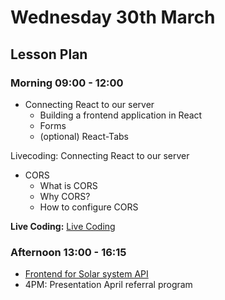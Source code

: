 # Wednesday 30th March

## Lesson Plan

### Morning 09:00 - 12:00

+ Connecting React to our server 
  + Building a frontend application in React
  + Forms
  + (optional) React-Tabs

Livecoding: Connecting React to our server
+ CORS 
  + What is CORS
  + Why CORS?
  + How to configure CORS

**Live Coding:** [Live Coding](https://github.com/GillesDCI/cors-example-e072)
  
### Afternoon 13:00 - 16:15

+ [Frontend for Solar system API](https://github.com/FrancoSpeziali/react-solar-system)
+ 4PM: Presentation April referral program

